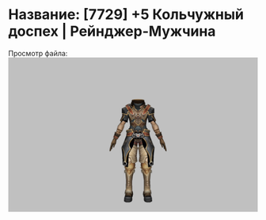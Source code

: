 # Название: [7729] +5 Кольчужный доспех | Рейнджер-Мужчина

Просмотр файла:
![p020002.png](p020002.png)